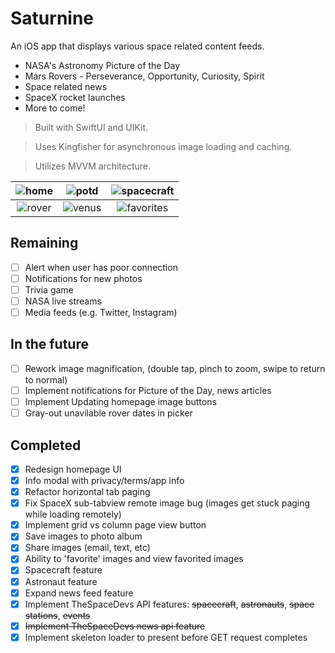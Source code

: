 
# Saturnine
An iOS app that displays various space related content feeds.
- NASA's Astronomy Picture of the Day
- Mars Rovers - Perseverance, Opportunity, Curiosity, Spirit
- Space related news
- SpaceX rocket launches
- More to come!

> Built with SwiftUI and UIKit.

> Uses Kingfisher for asynchronous image loading and caching.

> Utilizes MVVM architecture.
> 
![home](./screenshots/home.JPG")| ![potd](/screenshots/potd.jpg")|![spacecraft](/screenshots/spacecraft.jpg")
| :-------------------------:|:-------------------------:|:-------------------------:|
![rover](/screenshots/rover.jpg") | ![venus](/screenshots/venus.jpg")|![favorites](/screenshots/favorites.jpg")

## Remaining 
- [ ] Alert when user has poor connection
- [ ] Notifications for new photos
- [ ] Trivia game
- [ ] NASA live streams
- [ ] Media feeds (e.g. Twitter, Instagram)

## In the future
- [ ] Rework image magnification, (double tap, pinch to zoom, swipe to return to normal)
- [ ] Implement notifications for Picture of the Day, news articles
- [ ] Implement Updating homepage image buttons
- [ ] Gray-out unavilable rover dates in picker

## Completed
- [X] Redesign homepage UI
- [X] Info modal with privacy/terms/app info
- [X] Refactor horizontal tab paging
- [X] Fix SpaceX sub-tabview remote image bug (images get stuck paging while loading remotely)
- [X] Implement grid vs column page view button
- [X] Save images to photo album
- [X] Share images (email, text, etc)
- [X] Ability to 'favorite' images and view favorited images
- [X] Spacecraft feature
- [X] Astronaut feature
- [X] Expand news feed feature
- [X] Implement TheSpaceDevs API features: ~~spacecraft~~, ~~astronauts~~, ~~space stations~~, ~~events~~
- [X] ~~Implement TheSpaceDevs news api feature~~
- [X] Implement skeleton loader to present before GET request completes
